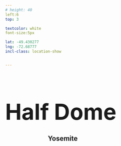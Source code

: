 ```yaml
---
# height: 40
left:6
top: 3

textcolor: white
font-size:5px

lat: -49.430277
lng: -72.68777
incl-class: location-show


---
```

<h1 style="font-size: 5em">Half Dome</h1>
<h2 style="position:relative; top: -0.8em; left: 6.5em">Yosemite</h2>

